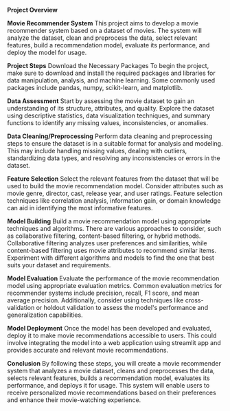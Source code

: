**Project Overview**

**Movie Recommender System**
This project aims to develop a movie recommender system based on a dataset of movies. The system will analyze the dataset, clean and preprocess the data, select relevant features, build a recommendation model, evaluate its performance, and deploy the model for usage.

**Project Steps**
 Download the Necessary Packages
To begin the project, make sure to download and install the required packages and libraries for data manipulation, analysis, and machine learning. Some commonly used packages include pandas, numpy, scikit-learn, and matplotlib.

**Data Assessment**
Start by assessing the movie dataset to gain an understanding of its structure, attributes, and quality. Explore the dataset using descriptive statistics, data visualization techniques, and summary functions to identify any missing values, inconsistencies, or anomalies.

**Data Cleaning/Preprocessing**
Perform data cleaning and preprocessing steps to ensure the dataset is in a suitable format for analysis and modeling. This may include handling missing values, dealing with outliers, standardizing data types, and resolving any inconsistencies or errors in the dataset.

**Feature Selection**
Select the relevant features from the dataset that will be used to build the movie recommendation model. Consider attributes such as movie genre, director, cast, release year, and user ratings. Feature selection techniques like correlation analysis, information gain, or domain knowledge can aid in identifying the most informative features.

**Model Building**
Build a movie recommendation model using appropriate techniques and algorithms. There are various approaches to consider, such as collaborative filtering, content-based filtering, or hybrid methods. Collaborative filtering analyzes user preferences and similarities, while content-based filtering uses movie attributes to recommend similar items. Experiment with different algorithms and models to find the one that best suits your dataset and requirements.

**Model Evaluation**
Evaluate the performance of the movie recommendation model using appropriate evaluation metrics. Common evaluation metrics for recommender systems include precision, recall, F1 score, and mean average precision. Additionally, consider using techniques like cross-validation or holdout validation to assess the model's performance and generalization capabilities.

 **Model Deployment**
Once the model has been developed and evaluated, deploy it to make movie recommendations accessible to users. This could involve integrating the model into a web application using streamlit app and provides accurate and relevant movie recommendations.

**Conclusion**
By following these steps, you will create a movie recommender system that analyzes a movie dataset, cleans and preprocesses the data, selects relevant features, builds a recommendation model, evaluates its performance, and deploys it for usage. This system will enable users to receive personalized movie recommendations based on their preferences and enhance their movie-watching experience.



